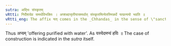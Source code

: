```yaml
---
sutra: अद्भिः संस्कृतम्
vRtti: निर्देशादेव समर्थविभक्तिः । अप्शब्दात्तृतीयासमर्थात् संस्कृतमित्येतस्मिन्नर्थे यत्प्रत्ययो भवति ॥
vRtti_eng: The affix यत् comes in the _Chhandas_ in the sense of \"sanctified\", after the word \"_apas_\" in the 3rd case in construction.
---
```

Thus अप्यम् 'offering purified with water'. As यस्येदमप्यं हविः ॥ The case of construction is indicated in the _sutra_ itself.
